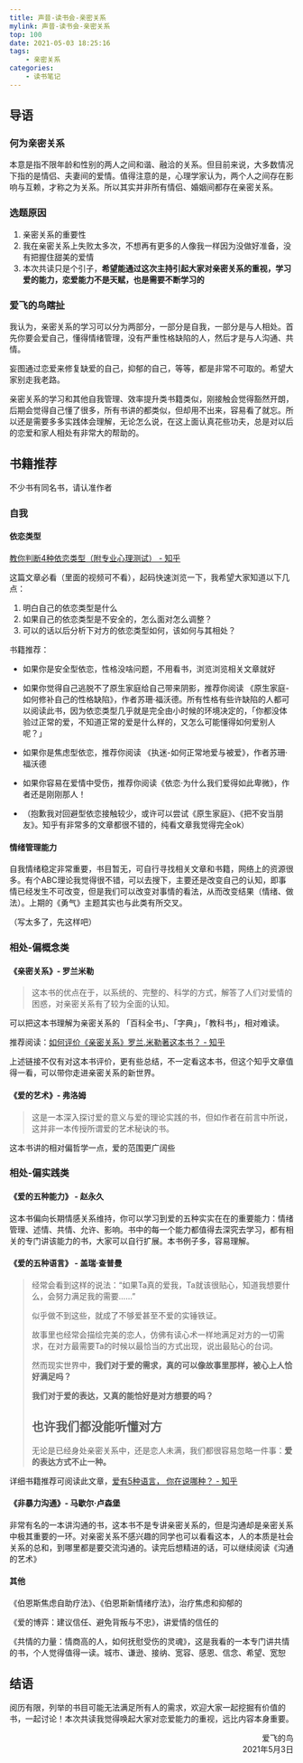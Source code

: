 ```yaml
---
title: 声昔-读书会-亲密关系
mylink: 声昔-读书会-亲密关系
top: 100
date: 2021-05-03 18:25:16
tags:
	- 亲密关系
categories:
	- 读书笔记
---
```


## 导语

### 何为亲密关系

本意是指不限年龄和性别的两人之间和谐、融洽的关系。但目前来说，大多数情况下指的是情侣、夫妻间的爱情。值得注意的是，心理学家认为，两个人之间存在影响与互赖，才称之为关系。所以其实并非所有情侣、婚姻间都存在亲密关系。

### 选题原因

1. 亲密关系的重要性
2. 我在亲密关系上失败太多次，不想再有更多的人像我一样因为没做好准备，没有把握住甜美的爱情
3. 本次共读只是个引子，**希望能通过这次主持引起大家对亲密关系的重视，学习爱的能力，恋爱能力不是天赋，也是需要不断学习的**

<!--more-->

### 爱飞的鸟瞎扯

我认为，亲密关系的学习可以分为两部分，一部分是自我，一部分是与人相处。首先你要会爱自己，懂得情绪管理，没有严重性格缺陷的人，然后才是与人沟通、共情。

妄图通过恋爱来修复缺爱的自己，抑郁的自己，等等，都是非常不可取的。希望大家别走我老路。

亲密关系的学习和其他自我管理、效率提升类书籍类似，刚接触会觉得豁然开朗，后期会觉得自己懂了很多，所有书讲的都类似，但却用不出来，容易看了就忘。所以还是需要多多实践体会理解，无论怎么说，在这上面认真花些功夫，总是对以后的恋爱和家人相处有非常大的帮助的。

## 书籍推荐

不少书有同名书，请认准作者

### 自我

#### 依恋类型

[教你判断4种依恋类型（附专业心理测试） - 知乎](https://zhuanlan.zhihu.com/p/334508634)

这篇文章必看（里面的视频可不看），起码快速浏览一下，我希望大家知道以下几点：

1. 明白自己的依恋类型是什么
2. 如果自己的依恋类型是不安全的，怎么面对怎么调整？
3. 可以的话以后分析下对方的依恋类型如何，该如何与其相处？

书籍推荐：

* 如果你是安全型依恋，性格没啥问题，不用看书，浏览浏览相关文章就好

* 如果你觉得自己逃脱不了原生家庭给自己带来阴影，推荐你阅读 《原生家庭-如何修补自己的性格缺陷》，作者苏珊·福沃德。所有性格有些许缺陷的人都可以阅读此书，因为依恋类型几乎就是完全由小时候的环境决定的，「你都没体验过正常的爱，不知道正常的爱是什么样的，又怎么可能懂得如何爱别人呢？」
* 如果你是焦虑型依恋，推荐你阅读 《执迷-如何正常地爱与被爱》，作者苏珊·福沃德
* 如果你容易在爱情中受伤，推荐你阅读《依恋·为什么我们爱得如此卑微》，作者还是刚刚那人！
* （抱歉我对回避型依恋接触较少，或许可以尝试《原生家庭》、《把不安当朋友》。知乎有非常多的文章都很不错的，纯看文章我觉得完全ok）

#### 情绪管理能力

自我情绪稳定非常重要，书目暂无，可自行寻找相关文章和书籍，网络上的资源很多。有个ABC理论我觉得很不错，可以去搜下，主要还是改变自己的认知，即事情已经发生不可改变，但是我们可以改变对事情的看法，从而改变结果（情绪、做法）。上期的《勇气》主题其实也与此类有所交叉。

（写太多了，先这样吧）

### 相处-偏概念类

#### 《亲密关系》- 罗兰米勒  

> 这本书的优点在于，以系统的、完整的、科学的方式，解答了人们对爱情的困惑，对亲密关系有了较为全面的认知。

可以把这本书理解为亲密关系的 「百科全书」、「字典」，「教科书」，相对难读。

推荐阅读：[如何评价《亲密关系》罗兰.米勒著这本书？ - 知乎](https://www.zhihu.com/question/40077665/answer/1111617699)

上述链接不仅有对这本书评价，更有些总结，不一定看这本书，但这个知乎文章值得一看，可以带你走进亲密关系的新世界。

#### 《爱的艺术》- 弗洛姆

> 这是一本深入探讨爱的意义与爱的理论实践的书，但如作者在前言中所说，这并非一本传授所谓爱的艺术秘诀的书。

这本书讲的相对偏哲学一点，爱的范围更广阔些

### 相处-偏实践类

#### 《爱的五种能力》 - 赵永久

这本书偏向长期情感关系维持，你可以学习到爱的五种实实在在的重要能力：情绪管理、述情、共情、允许、影响。书中的每一个能力都值得去深究去学习，都有相关的专门讲该能力的书，大家可以自行扩展。本书例子多，容易理解。

#### 《爱的五种语言》 - 盖瑞·查普曼

> 经常会看到这样的说法：“如果Ta真的爱我，Ta就该很贴心，知道我想要什么，会努力满足我的需要……”
>
> 似乎做不到这些，就成了不够爱甚至不爱的实锤铁证。
>
> 故事里也经常会描绘完美的恋人，仿佛有读心术一样地满足对方的一切需求，在对方最需要Ta的时候以最恰当的方式出现，说出最贴心的台词。
>
> 然而现实世界中，**我们对于爱的需求，真的可以像故事里那样，被心上人恰好满足吗？**
>
> 
>
> **我们对于爱的表达，又真的能恰好是对方想要的吗？**
>
> ## **也许我们都没能听懂对方**
>
> 无论是已经身处亲密关系中，还是恋人未满，我们都很容易忽略一件事：**爱的表达方式不止一种。**

详细书籍推荐可阅读此文章，[爱有5种语言， 你在说哪种？ - 知乎](https://zhuanlan.zhihu.com/p/26707739)

#### 《非暴力沟通》- 马歇尔·卢森堡

非常有名的一本讲沟通的书，这本书不是专讲亲密关系的，但是沟通却是亲密关系中极其重要的一环。对亲密关系不感兴趣的同学也可以看看这本，人的本质是社会关系的总和，到哪里都是要交流沟通的。读完后想精进的话，可以继续阅读《沟通的艺术》

#### 其他

《伯恩斯焦虑自助疗法》、《伯恩斯新情绪疗法》，治疗焦虑和抑郁的

《爱的博弈：建议信任、避免背叛与不忠》，讲爱情的信任的

《共情的力量：情商高的人，如何抚慰受伤的灵魂》，这是我看的一本专门讲共情的书，个人觉得值得一读。城市、谦逊、接纳、宽容、感恩、信念、希望、宽恕



## 结语

阅历有限，列举的书目可能无法满足所有人的需求，欢迎大家一起挖掘有价值的书，一起讨论！本次共读我觉得唤起大家对恋爱能力的重视，远比内容本身重要。





<div align="right">爱飞的鸟</div>

<div align="right">2021年5月3日</div>